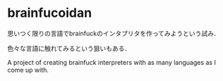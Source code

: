 # brainfucoidan
思いつく限りの言語でbrainfuckのインタプリタを作ってみようという試み．

色々な言語に触れてみるという狙いもある．

A project of creating brainfuck interpreters with as many languages as I come up with.
